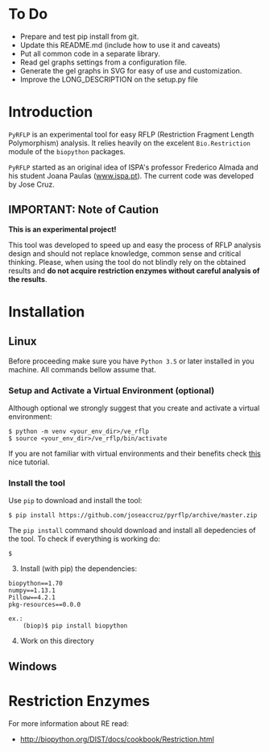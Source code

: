 # To Do

- Prepare and test pip install from git.
- Update this README.md (include how to use it and caveats)
- Put all common code in a separate library.
- Read gel graphs settings from a configuration file.
- Generate the gel graphs in SVG for easy of use and customization.
- Improve the LONG_DESCRIPTION on the setup.py file

# Introduction

`PyRFLP` is an experimental tool for easy RFLP (Restriction Fragment Length Polymorphism) analysis. It relies heavily on the excelent `Bio.Restriction` module of the `biopython` packages.

`PyRFLP` started as an original idea of ISPA's professor Frederico Almada and his student Joana Paulas (www.ispa.pt). The current code was developed by Jose Cruz.

## IMPORTANT: Note of Caution

__This is an experimental project!__

This tool was developed to speed up and easy the process of RFLP analysis design and should not replace knowledge, common sense and critical thinking. Please, when using the tool do not blindly rely on the obtained results and __do not acquire restriction enzymes without careful analysis of the results__.



# Installation

## Linux

Before proceeding make sure you have `Python 3.5` or later installed in you machine. All commands bellow assume that.

### Setup and Activate a Virtual Environment (optional)

Although optional we strongly suggest that you create and activate a virtual environment:

~~~
$ python -m venv <your_env_dir>/ve_rflp
$ source <your_env_dir>/ve_rflp/bin/activate
~~~

If you are not familiar with virtual environments and their benefits check [this](https://realpython.com/python-virtual-environments-a-primer/) nice tutorial.

### Install the tool

Use `pip` to download and install the tool:

~~~
$ pip install https://github.com/joseaccruz/pyrflp/archive/master.zip
~~~

The `pip install` command should download and install all depedencies of the tool. To check if everything is working do:

~~~
$ 
~~~

3. Install (with pip) the dependencies:

~~~
biopython==1.70
numpy==1.13.1
Pillow==4.2.1
pkg-resources==0.0.0

ex.:
    (biop)$ pip install biopython
~~~

4. Work on this directory

## Windows

# Restriction Enzymes

For more information about RE read:

- http://biopython.org/DIST/docs/cookbook/Restriction.html